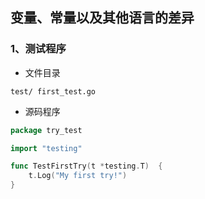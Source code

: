 
## 变量、常量以及其他语言的差异

### 1、测试程序

* 文件目录
```
test/ first_test.go
```

* 源码程序
```go
package try_test

import "testing"

func TestFirstTry(t *testing.T)  {
	t.Log("My first try!")
}
```

